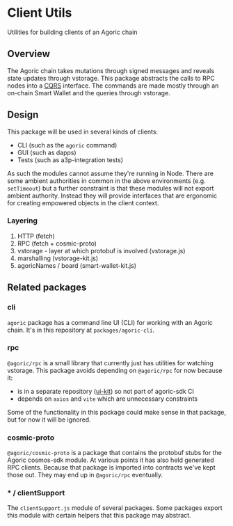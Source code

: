 # Client Utils

Utilities for building clients of an Agoric chain

## Overview

The Agoric chain takes mutations through signed messages and reveals state updates through vstorage. This package abstracts the calls to RPC nodes into a [CQRS](https://en.wikipedia.org/wiki/Command%E2%80%93query_separation) interface. The commands are made mostly through an on-chain Smart Wallet and the queries through vstorage.

## Design

This package will be used in several kinds of clients:
- CLI (such as the `agoric` command)
- GUI (such as dapps)
- Tests (such as a3p-integration tests)

As such the modules cannot assume they're running in Node. There are some ambient authorities in common in the above environments (e.g. `setTimeout`) but a further constraint is that these modules will not export ambient authority. Instead they will provide interfaces that are ergonomic for creating empowered objects in the client context.

### Layering

1. HTTP (fetch)
2. RPC (fetch + cosmic-proto)
3. vstorage - layer at which protobuf is involved (vstorage.js)
4. marshalling (vstorage-kit.js)
5. agoricNames / board (smart-wallet-kit.js)

## Related packages

### cli
`agoric` package has a command line UI (CLI) for working with an Agoric chain. It's in this repository at `packages/agoric-cli`.

### rpc
`@agoric/rpc` is a small library that currently just has utilities for watching vstorage. This package avoids depending on `@agoric/rpc` for now because it:
 - is in a separate repository ([ui-kit](https://github.com/Agoric/ui-kit/blob/main/packages/rpc)) so not part of agoric-sdk CI
 - depends on `axios` and `vite` which are unnecessary constraints

Some of the functionality in this package could make sense in that package, but for now it will be ignored.

### cosmic-proto

`@agoric/cosmic-proto` is a package that contains the protobuf stubs for the Agoric cosmos-sdk module. At various points it has also held generated RPC clients. Because that package is imported into contracts we've kept those out. They may end up in `@agoric/rpc` eventually.

### * / clientSupport

The `clientSupport.js` module of several packages. Some packages export this module with certain helpers that this package may abstract.


